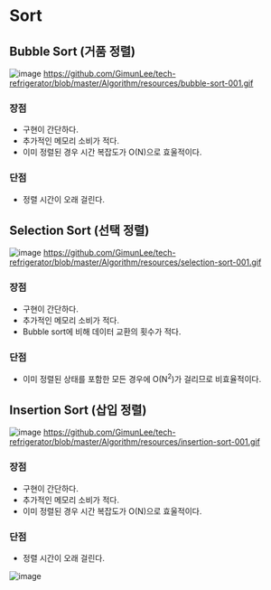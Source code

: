 # Sort

## Bubble Sort (거품 정렬)
![image](https://raw.githubusercontent.com/GimunLee/tech-refrigerator/master/Algorithm/resources/bubble-sort-001.gif)
https://github.com/GimunLee/tech-refrigerator/blob/master/Algorithm/resources/bubble-sort-001.gif

### 장점
- 구현이 간단하다.
- 추가적인 메모리 소비가 적다.
- 이미 정렬된 경우 시간 복잡도가 O(N)으로 효울적이다.

### 단점
- 정렬 시간이 오래 걸린다.

## Selection Sort (선택 정렬)
![image](https://raw.githubusercontent.com/GimunLee/tech-refrigerator/master/Algorithm/resources/selection-sort-001.gif)
https://github.com/GimunLee/tech-refrigerator/blob/master/Algorithm/resources/selection-sort-001.gif

### 장점
- 구현이 간단하다.
- 추가적인 메모리 소비가 적다.
- Bubble sort에 비해 데이터 교환의 횟수가 적다. 

### 단점
- 이미 정렬된 상태를 포함한 모든 경우에 O(N<sup>2</sup>)가 걸리므로 비효율적이다.

## Insertion Sort (삽입 정렬)
![image](https://raw.githubusercontent.com/GimunLee/tech-refrigerator/master/Algorithm/resources/insertion-sort-001.gif)
https://github.com/GimunLee/tech-refrigerator/blob/master/Algorithm/resources/insertion-sort-001.gif

### 장점
- 구현이 간단하다.
- 추가적인 메모리 소비가 적다.
- 이미 정렬된 경우 시간 복잡도가 O(N)으로 효울적이다.

### 단점
- 정렬 시간이 오래 걸린다.

![image](https://user-images.githubusercontent.com/63232876/164023574-b79a42b0-d4f5-4e3f-80db-e7ed66663b70.png)






